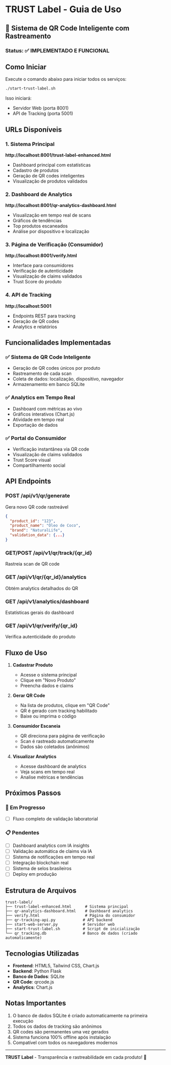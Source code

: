 # TRUST Label - Guia de Uso

## 🚀 Sistema de QR Code Inteligente com Rastreamento

### Status: ✅ IMPLEMENTADO E FUNCIONAL

## Como Iniciar

Execute o comando abaixo para iniciar todos os serviços:

```bash
./start-trust-label.sh
```

Isso iniciará:
- Servidor Web (porta 8001)
- API de Tracking (porta 5001)

## URLs Disponíveis

### 1. Sistema Principal
**http://localhost:8001/trust-label-enhanced.html**
- Dashboard principal com estatísticas
- Cadastro de produtos
- Geração de QR codes inteligentes
- Visualização de produtos validados

### 2. Dashboard de Analytics
**http://localhost:8001/qr-analytics-dashboard.html**
- Visualização em tempo real de scans
- Gráficos de tendências
- Top produtos escaneados
- Análise por dispositivo e localização

### 3. Página de Verificação (Consumidor)
**http://localhost:8001/verify.html**
- Interface para consumidores
- Verificação de autenticidade
- Visualização de claims validados
- Trust Score do produto

### 4. API de Tracking
**http://localhost:5001**
- Endpoints REST para tracking
- Geração de QR codes
- Analytics e relatórios

## Funcionalidades Implementadas

### ✅ Sistema de QR Code Inteligente
- Geração de QR codes únicos por produto
- Rastreamento de cada scan
- Coleta de dados: localização, dispositivo, navegador
- Armazenamento em banco SQLite

### ✅ Analytics em Tempo Real
- Dashboard com métricas ao vivo
- Gráficos interativos (Chart.js)
- Atividade em tempo real
- Exportação de dados

### ✅ Portal do Consumidor
- Verificação instantânea via QR code
- Visualização de claims validados
- Trust Score visual
- Compartilhamento social

## API Endpoints

### POST /api/v1/qr/generate
Gera novo QR code rastreável
```json
{
  "product_id": "123",
  "product_name": "Óleo de Coco",
  "brand": "NaturalLife",
  "validation_data": {...}
}
```

### GET/POST /api/v1/qr/track/{qr_id}
Rastreia scan de QR code

### GET /api/v1/qr/{qr_id}/analytics
Obtém analytics detalhados do QR

### GET /api/v1/analytics/dashboard
Estatísticas gerais do dashboard

### GET /api/v1/qr/verify/{qr_id}
Verifica autenticidade do produto

## Fluxo de Uso

1. **Cadastrar Produto**
   - Acesse o sistema principal
   - Clique em "Novo Produto"
   - Preencha dados e claims

2. **Gerar QR Code**
   - Na lista de produtos, clique em "QR Code"
   - QR é gerado com tracking habilitado
   - Baixe ou imprima o código

3. **Consumidor Escaneia**
   - QR direciona para página de verificação
   - Scan é rastreado automaticamente
   - Dados são coletados (anônimos)

4. **Visualizar Analytics**
   - Acesse dashboard de analytics
   - Veja scans em tempo real
   - Analise métricas e tendências

## Próximos Passos

### 🔄 Em Progresso
- [ ] Fluxo completo de validação laboratorial

### 📋 Pendentes
- [ ] Dashboard analytics com IA insights
- [ ] Validação automática de claims via IA
- [ ] Sistema de notificações em tempo real
- [ ] Integração blockchain real
- [ ] Sistema de selos brasileiros
- [ ] Deploy em produção

## Estrutura de Arquivos

```
trust-label/
├── trust-label-enhanced.html      # Sistema principal
├── qr-analytics-dashboard.html    # Dashboard analytics
├── verify.html                    # Página do consumidor
├── qr-tracking-api.py            # API backend
├── start-web-server.py           # Servidor web
├── start-trust-label.sh          # Script de inicialização
└── qr_tracking.db                # Banco de dados (criado automaticamente)
```

## Tecnologias Utilizadas

- **Frontend**: HTML5, Tailwind CSS, Chart.js
- **Backend**: Python Flask
- **Banco de Dados**: SQLite
- **QR Code**: qrcode.js
- **Analytics**: Chart.js

## Notas Importantes

1. O banco de dados SQLite é criado automaticamente na primeira execução
2. Todos os dados de tracking são anônimos
3. QR codes são permanentes uma vez gerados
4. Sistema funciona 100% offline após instalação
5. Compatível com todos os navegadores modernos

---

**TRUST Label** - Transparência e rastreabilidade em cada produto! 🚀